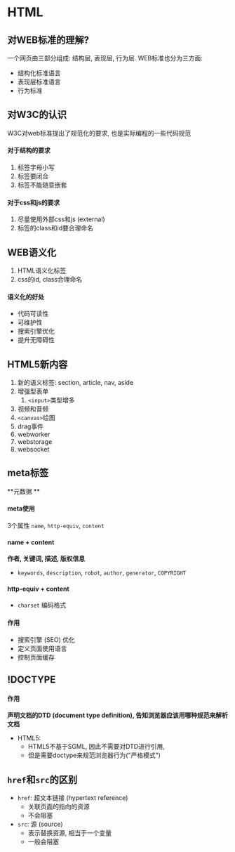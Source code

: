 # HTML





## 对WEB标准的理解?

一个网页由三部分组成: 结构层, 表现层, 行为层. WEB标准也分为三方面:

- 结构化标准语言
- 表现层标准语言
- 行为标准



## 对W3C的认识

W3C对web标准提出了规范化的要求, 也是实际编程的一些代码规范

#### 对于结构的要求

1. 标签字母小写
2. 标签要闭合
3. 标签不能随意嵌套

#### 对于css和js的要求

1. 尽量使用外部css和js (external)
2. 标签的class和id要合理命名



## WEB语义化

1. HTML语义化标签
2. css的id, class合理命名



#### 语义化的好处

- 代码可读性
- 可维护性
- 搜索引擎优化
- 提升无障碍性





## HTML5新内容

1. 新的语义标签: section, article, nav, aside
2. 增强型表单
   1. `<input>`类型增多
3. 视频和音频
4. `<canvas>`绘图
5. drag事件
6. webworker
7. webstorage
8. websocket



## meta标签

**元数据 **



#### meta使用

3个属性 `name`, `http-equiv`, `content`



#### name + content

**作者, 关键词, 描述, 版权信息**

- `keywords`, `description`, `robot`, `author`, `generator`, `COPYRIGHT`





#### http-equiv + content

- `charset` 编码格式



#### 作用

- 搜索引擎 (SEO) 优化
- 定义页面使用语言
- 控制页面缓存





## !DOCTYPE

#### 作用

**声明文档的DTD (document type definition), 告知浏览器应该用哪种规范来解析文档**

- HTML5: <!DOCTYPE html>
  - HTML5不基于SGML, 因此不需要对DTD进行引用, 
  - 但是需要doctype来规范浏览器行为("严格模式")





## `href`和`src`的区别

- `href`: 超文本链接 (hypertext reference)
  - 关联页面的指向的资源
  - 不会阻塞
- `src`: 源 (source)
  - 表示替换资源, 相当于一个变量
  - 一般会阻塞

